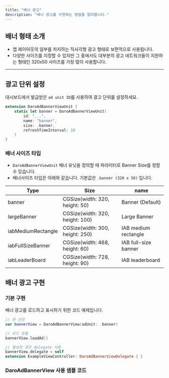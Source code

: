 ```yaml
---
title: "배너 광고"
description: "배너 광고를 구현하는 방법을 알아봅니다."
---
```




## 배너 형태 소개

- 앱 레이아웃의 일부를 차지하는 직사각형 광고 형태로 보편적으로 사용됩니다.
- 다양한 사이즈를 지정할 수 있지만 그 중에서도 대부분의 광고 네트워크들이 지원하는 형태인 320x50 사이즈를 가장 많이 사용합니다.

---

## 광고 단위 설정

대시보드에서 발급받은 `ad unit ID`를 사용하여 광고 단위를 설정하세요.

```swift
extension DaroAdBannerViewUnit {
    static let banner = DaroAdBannerViewUnit(
        id: "...",
        name: "banner",
        size: .banner,
        refreshTimeInterval: 10
    )
}
```

### 배너 사이즈 타입

- `DaroAdBannerViewUnit` 배너 유닛을 정의할 때 파라미터로 Banner Size를 정할 수 있습니다.
- 배너사이즈 타입은 아래와 같습니다. 기본값은 `.banner (320 x 50)` 입니다.

| Type | Size | name |
|------|------|------|
| banner | CGSize(width: 320, height: 50) | Banner (Default) |
| largeBanner | CGSize(width: 320, height: 100) | Large Banner |
| iabMediumRectangle | CGSize(width: 300, height: 250) | IAB medium rectangle |
| iabFullSizeBanner | CGSize(width: 468, height: 60) | IAB full-size banner |
| iabLeaderBoard | CGSize(width: 728, height: 90) | IAB leaderboard |

## 배너 광고 구현

### 기본 구현

배너 광고를 로드하고 표시하기 위한 코드 예제입니다.

```swift
// 뷰 선언
var bannerView = DaroAdBannerView(adUnit: .banner)

// 로드 호출
bannerView.loadAd()

// 필요한 경우 delegate 사용
bannerView.delegate = self
extension ExampleViewController: DaroAdBannerViewDelegate { }
```

### DaroAdBannerView 사용 샘플 코드

